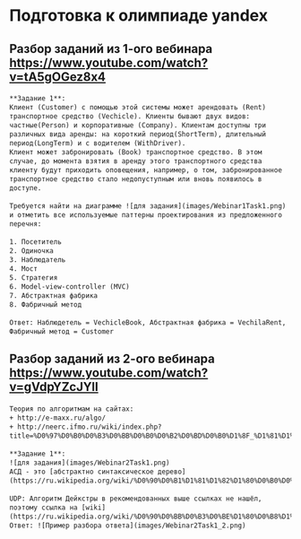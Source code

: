 # Подготовка к олимпиаде yandex 

## Разбор заданий из 1-ого вебинара https://www.youtube.com/watch?v=tA5gOGez8x4

    **Задание 1**:
    Клиент (Customer) с помощью этой системы может арендовать (Rent) транспортное средство (Vechicle). Клиенты бывают двух видов: частные(Person) и корпоративные (Company). Клиентам доступны три различных вида аренды: на короткий период(ShortTerm), длительный период(LongTerm) и с водителем (WithDriver).
    Клиент может забронировать (Book) транспортное средство. В этом случае, до момента взятия в аренду этого транспортного средства клиенту будут приходить оповещения, например, о том, забронированное транспортное средство стало недопуступным или вновь появилось в доступе.

    Требуется найти на диаграмме ![для задания](images/Webinar1Task1.png) и отметить все используемые паттерны проектирования из предложенного перечня:

    1. Посетитель
    2. Одиночка
    3. Наблюдатель
    4. Мост
    5. Стратегия
    6. Model-view-controller (MVC)
    7. Абстрактная фабрика
    8. Фабричный метод

    Ответ: Наблюдетель = VechicleBook, Абстрактная фабрика = VechilaRent,
    Фабричный метод = Customer


## Разбор заданий из 2-ого вебинара https://www.youtube.com/watch?v=gVdpYZcJYlI

    Теория по алгоритмам на сайтах:
    + http://e-maxx.ru/algo/
    + http://neerc.ifmo.ru/wiki/index.php?title=%D0%97%D0%B0%D0%B3%D0%BB%D0%B0%D0%B2%D0%BD%D0%B0%D1%8F_%D1%81%D1%82%D1%80%D0%B0%D0%BD%D0%B8%D1%86%D0%B0

    **Задание 1**:
    ![для задания](images/Webinar2Task1.png)
    АСД - это [абстрактно синтаксическое дерево](https://ru.wikipedia.org/wiki/%D0%90%D0%B1%D1%81%D1%82%D1%80%D0%B0%D0%BA%D1%82%D0%BD%D0%BE%D0%B5_%D1%81%D0%B8%D0%BD%D1%82%D0%B0%D0%BA%D1%81%D0%B8%D1%87%D0%B5%D1%81%D0%BA%D0%BE%D0%B5_%D0%B4%D0%B5%D1%80%D0%B5%D0%B2%D0%BE)

    UDP: Алгоритм Дейкстры в рекомендованных выше ссылках не нашёл, поэтому ссылка на [wiki](https://ru.wikipedia.org/wiki/%D0%90%D0%BB%D0%B3%D0%BE%D1%80%D0%B8%D1%82%D0%BC_%D0%94%D0%B5%D0%B9%D0%BA%D1%81%D1%82%D1%80%D1%8B)
    Ответ: ![Пример разбора ответа](images/Webinar2Task1_2.png)


